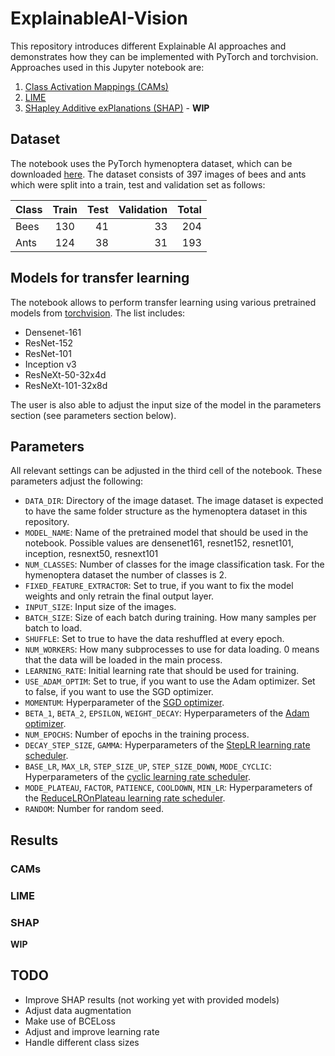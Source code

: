# ExplainableAI-Vision

This repository introduces different Explainable AI approaches and demonstrates how they can be implemented with PyTorch and torchvision. Approaches used in this Jupyter notebook are:
1. [Class Activation Mappings (CAMs)](https://github.com/metalbubble/CAM)
2. [LIME](https://github.com/marcotcr/lime)
3. [SHapley Additive exPlanations (SHAP)](https://github.com/slundberg/shap) - **WIP**

## Dataset

The notebook uses the PyTorch hymenoptera dataset, which can be downloaded [here](https://download.pytorch.org/tutorial/hymenoptera_data.zip). The dataset consists of 397 images of bees and ants which were split into a train, test and validation set as follows:

| Class | Train | Test  | Validation | Total |
| ----- |:-----:| -----:| ----------:| -----:|
| Bees  | 130   | 41    | 33         | 204   |
| Ants  | 124   | 38    | 31         | 193   |

## Models for transfer learning

The notebook allows to perform transfer learning using various pretrained models from [torchvision](https://pytorch.org/docs/stable/torchvision/models.html). The list includes:

- Densenet-161
- ResNet-152
- ResNet-101
- Inception v3
- ResNeXt-50-32x4d
- ResNeXt-101-32x8d

The user is also able to adjust the input size of the model in the parameters section (see parameters section below).

## Parameters

All relevant settings can be adjusted in the third cell of the notebook. These parameters adjust the following:

- `DATA_DIR`: Directory of the image dataset. The image dataset is expected to have the same folder structure as the hymenoptera dataset in this repository.
- `MODEL_NAME`: Name of the pretrained model that should be used in the notebook. Possible values are densenet161, resnet152, resnet101, inception, resnext50, resnext101
- `NUM_CLASSES`: Number of classes for the image classification task. For the hymenoptera dataset the number of classes is 2.
- `FIXED_FEATURE_EXTRACTOR`: Set to true, if you want to fix the model weights and only retrain the final output layer.
- `INPUT_SIZE`: Input size of the images.
- `BATCH_SIZE`: Size of each batch during training. How many samples per batch to load.
- `SHUFFLE`: Set to true to have the data reshuffled at every epoch.
- `NUM_WORKERS`: How many subprocesses to use for data loading. 0 means that the data will be loaded in the main process.
- `LEARNING_RATE`: Initial learning rate that should be used for training.
- `USE_ADAM_OPTIM`: Set to true, if you want to use the Adam optimizer. Set to false, if you want to use the SGD optimizer. 
- `MOMENTUM`: Hyperparameter of the [SGD optimizer](https://pytorch.org/docs/stable/optim.html#torch.optim.SGD).
- `BETA_1`, `BETA_2`, `EPSILON`, `WEIGHT_DECAY`: Hyperparameters of the [Adam optimizer](https://pytorch.org/docs/stable/optim.html#torch.optim.Adam).
- `NUM_EPOCHS`: Number of epochs in the training process.
- `DECAY_STEP_SIZE`, `GAMMA`: Hyperparameters of the [StepLR learning rate scheduler](https://pytorch.org/docs/stable/optim.html#torch.optim.lr_scheduler.StepLR).
- `BASE_LR`, `MAX_LR`, `STEP_SIZE_UP`, `STEP_SIZE_DOWN`, `MODE_CYCLIC`: Hyperparameters of the [cyclic learning rate scheduler](https://pytorch.org/docs/stable/optim.html#torch.optim.lr_scheduler.CyclicLR).
- `MODE_PLATEAU`, `FACTOR`, `PATIENCE`, `COOLDOWN`, `MIN_LR`: Hyperparameters of the [ReduceLROnPlateau learning rate scheduler](https://pytorch.org/docs/stable/optim.html#torch.optim.lr_scheduler.ReduceLROnPlateau).
- `RANDOM`: Number for random seed.

## Results

### CAMs



### LIME



### SHAP

**WIP**

## TODO

- Improve SHAP results (not working yet with provided models)
- Adjust data augmentation
- Make use of BCELoss
- Adjust and improve learning rate
- Handle different class sizes
